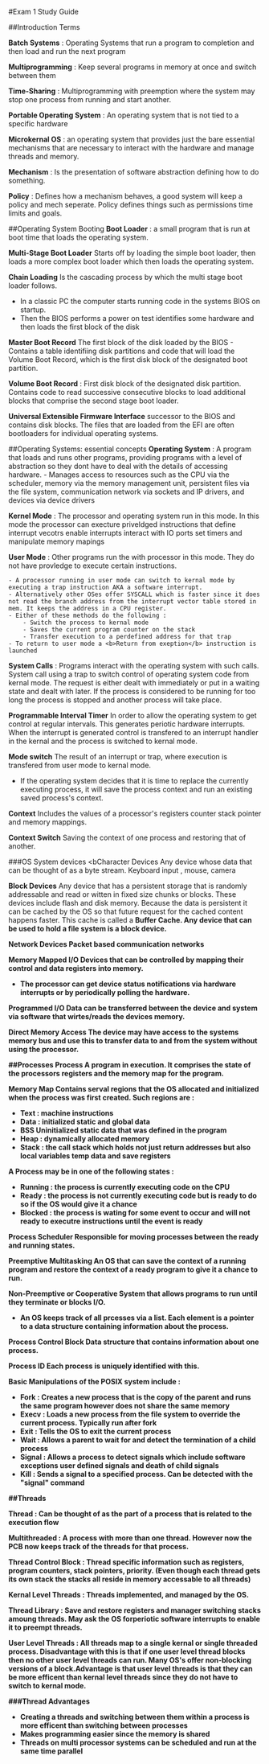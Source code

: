 #Exam 1 Study Guide

##Introduction Terms

<b>Batch Systems</b> : Operating Systems that run a program to completion and then load and run the next program

<b>Multiprogramming</b> : Keep several programs in memory at once and switch between them

<b>Time-Sharing</b> : Multiprogramming with preemption where the system may stop one process from running and start another.

<b>Portable Operating System</b> : An operating system that is not tied to a specific hardware

<b>Microkernal OS</b> : an operating system that provides just the bare essential mechanisms that are necessary to
interact with the hardware and manage threads and memory.

<b>Mechanism</b> : Is the presentation of software abstraction defining how to do something. 

<b>Policy</b> : Defines how a mechanism behaves, a good system will keep a policy and mech seperate. Policy defines things such as permissions time limits and goals.

##Operating System Booting
<b>Boot Loader</b> : a small program that is run at boot time that loads the operating system.

<b>Multi-Stage Boot Loader</b> Starts off by loading the simple boot loader, then loads a more complex boot loader which then loads the operating system. 

<b>Chain Loading</b> Is the cascading process by which the multi stage boot loader follows.
- In a classic PC the computer starts running code in the systems BIOS on startup. 
- Then the BIOS performs a power on test identifies some hardware and then loads the first block of the disk

<b>Master Boot Record</b> The first block of the disk loaded by the BIOS
    - Contains a table identifiing disk partitions and code that will load the Volume Boot Record, which is the first disk block of the designated boot partition.

<b>Volume Boot Record</b> : First disk block of the designated disk partition. Contains code to read successive consecutive blocks to load additional blocks that comprise the second stage boot loader. 

<b>Universal Extensible Firmware Interface</b> successor to the BIOS and contains disk blocks. The files that are loaded from the EFI are often bootloaders for individual operating systems.

##Operating Systems: essential concepts
<b>Operating System</b> : A program that loads and runs other programs, providing programs with a level of abstraction so they dont have to deal with the details of accessing hardware. 
    - Manages access to resources such as the CPU via the scheduler, memory via the memory management unit, persistent files via the file system, communication network via sockets and IP drivers, and devices via device drivers
    
<b>Kernel Mode</b> : The processor and operating system run in this mode. In this mode the processor can execture priveldged instructions that define interrupt vecotrs enable interrupts interact with IO ports set timers and manipulate memory mapings

<b>User Mode</b> : Other programs run the with processor in this mode. They do not have provledge to execute certain instructions. 

    - A processor running in user mode can switch to kernal mode by executing a trap instruction AKA a software interrupt.
    - Alternatively other OSes offer SYSCALL which is faster since it does not read the branch address from the interrupt vector table stored in mem. It keeps the address in a CPU register.
    - Either of these methods do the following :
        - Switch the process to kernal mode
        - Saves the current program counter on the stack
        - Transfer execution to a perdefined address for that trap
    - To return to user mode a <b>Return from exeption</b> instruction is launched
    
<b>System Calls</b> : Programs interact with the operating system with such calls. System call using a trap to switch control of operating system code from kernal mode. The request is either dealt with immediately or put in a waiting state and dealt with later. If the process is considered to be running for too long the process is stopped and another process will take place. 

<b>Programmable Interval Timer</b> In order to allow the operating system to get control at regular intervals. This generates periotic hardware interrupts. When the interrupt is generated control is transfered to an interrupt handler in the kernal and the process is switched to kernal mode. 

<b>Mode switch</b> The result of an interrupt or trap, where execution is transfered from user mode to kernal mode. 

- If the operating system decides that it is time to replace the currently executing process, it will save the process context and run an existing saved process's context. 

<b>Context</b> Includes the values of a processor's registers counter stack pointer and memory mappings. 

<b>Context Switch</b> Saving the context of one process and restoring that of another.

###OS System devices
<bCharacter Devices</b> Any device whose data that can be thought of as a byte stream. Keyboard input , mouse, camera

<b>Block Devices</b> Any device that has a persistent storage that is randomly addressable and read or witten in fixed size chunks or blocks. These devices include flash and disk memory. Because the data is persistent it can be cached by the OS so that future request for the cached content happens faster. This cache is called a <b>Buffer Cache<b>. Any device that can be used to hold a file system is a block device.

<b>Network Devices</b> Packet based communication networks

<b>Memory Mapped I/O</b> Devices that can be controlled by mapping their control and data registers into memory. 
- The processor can get device status notifications via hardware interrupts or by periodically polling the hardware. 

<b>Programmed I/O</b> Data can be transferred between the device and system via software that wirtes/reads the devices memory.

<b>Direct Memory Access</b> The device may have access to the systems memory bus and use this to transfer data to and from the system without using the processor. 

##Processes
<b>Process</b> A program in execution. It comprises the state of the processors registers and the memory map for the program.

<b>Memory Map</b> Contains serval regions that the OS allocated and initialized when the process was first created.
Such regions are : 

- Text : machine instructions
- Data : initialized static and global data
- BSS Uninitialized static data that was defined in the program
- Heap : dynamically allocated memory
- Stack : the call stack which holds not just return addresses but also local variables temp data and save registers

A Process may be in one of the following states :
- Running : the process is currently executing code on the CPU
- Ready : the process is not currently executing code but is ready to do so if the OS would give it a chance
- Blocked : the process is wating for some event to occur and will not ready  to executre instructions until the event is ready

<b>Process Scheduler</b> Responsible for moving processes between the ready and running states. 

<b>Preemptive Multitasking</b> An OS that can save the context of a running program and restore the context of a ready program to give it a chance to run. 

<b>Non-Preemptive or Cooperative</b> System that allows programs to run until they terminate or blocks I/O.
- An OS keeps track of all prcesses via a list. Each element is a pointer to a data structure containing information about the process. 

<b>Process Control Block</b> Data structure that contains information about one process.

<b>Process ID</b> Each process is uniquely identified with this.

<b>Basic Manipulations of the POSIX system include :

- Fork : Creates a new process that is the copy of the parent and runs the same program however does not share the same memory 
- Execv : Loads a new process from the file system to override the current process. Typically run after fork
- Exit : Tells the OS to exit the current process
- Wait : Allows a parent to wait for and detect the termination of a child process
- Signal : Allows a process to detect signals which include software exceptions user defined signals and death of child signals
- Kill : Sends a signal to a specified process. Can be detected with the "signal" command

##Threads

<b>Thread</b> : Can be thought of as the part of a process that is related to the execution flow

<b>Multithreaded</b> : A process with more than one thread. However now the PCB now keeps track of the threads for that process. 

<b>Thread Control Block</b> : Thread specific information such as registers, program counters, stack pointers, priority.
(Even though each thread gets its own stack the stacks all reside in memory accessable to all threads)

<b>Kernal Level Threads</b> : Threads implemented, and managed by the OS.

<b>Thread Library</b> : Save and restore registers and manager switching stacks amoung threads. May ask the OS forperiotic software interrupts to enable it to preempt threads. 

<b>User Level Threads</b> : All threads map to a single kernal or single threaded process. <b>Disadvantage</b> with this is that if one user level thread blocks then no other user level threads can run. Many OS's offer non-blocking versions of a block.<b>Advantage</b> is that user level threads is that they can be more efficent than kernal level threads since they do not have to switch to kernal mode.



###Thread Advantages
- Creating a threads and switching between them within a process is more efficent than switching between processes
- Makes programming easier since the memory is shared
- Threads on multi processor systems can be scheduled and run at the same time parallel

